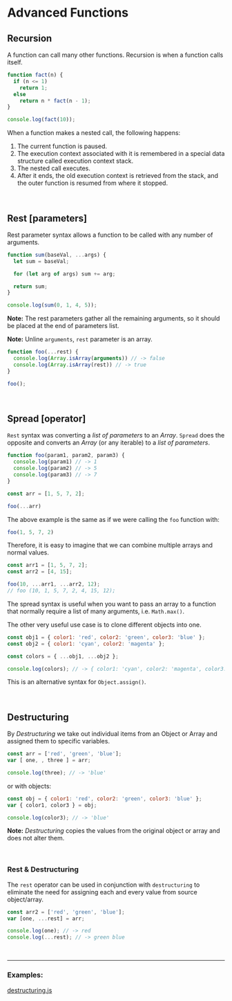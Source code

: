 # Advanced Functions

## Recursion

A function can call many other functions. Recursion is when a function calls itself.

```js
function fact(n) {
  if (n <= 1)
    return 1;
  else    
    return n * fact(n - 1);    
}

console.log(fact(10));
```

When a function makes a nested call, the following happens:

1. The current function is paused.
2. The execution context associated with it is remembered in a special data structure called execution context stack.
3. The nested call executes.
4. After it ends, the old execution context is retrieved from the stack, and the outer function is resumed from where it stopped.

<br />

## Rest [parameters]

Rest parameter syntax allows a function to be called with any number of arguments.

```js
function sum(baseVal, ...args) {
  let sum = baseVal;

  for (let arg of args) sum += arg;

  return sum;
}

console.log(sum(0, 1, 4, 5));
```

**Note:** The rest parameters gather all the remaining arguments, so it should be placed at the end of parameters list. 

**Note:** Unline ```arguments```, ```rest``` parameter is an array.

```js
function foo(...rest) {
  console.log(Array.isArray(arguments)) // -> false
  console.log(Array.isArray(rest)) // -> true
}

foo();
```

<br />

## Spread [operator]

```Rest``` syntax was converting a *list of parameters* to an *Array*. ```Spread``` does the opposite and converts an *Array* (or any iterable) to a *list of parameters*.

```js
function foo(param1, param2, param3) {
  console.log(param1) // -> 1
  console.log(param2) // -> 5
  console.log(param3) // -> 7
}

const arr = [1, 5, 7, 2];

foo(...arr)
```

The above example is the same as if we were calling the ```foo``` function with:

```js
foo(1, 5, 7, 2)
```

Therefore, it is easy to imagine that we can combine multiple arrays and normal values.

```js
const arr1 = [1, 5, 7, 2];
const arr2 = [4, 15];

foo(10, ...arr1, ...arr2, 12);
// foo (10, 1, 5, 7, 2, 4, 15, 12);
```

The spread syntax is useful when you want to pass an array to a function that normally require a list of many arguments, i.e. ```Math.max()```.

The other very useful use case is to clone different objects into one.

```js
const obj1 = { color1: 'red', color2: 'green', color3: 'blue' };
const obj2 = { color1: 'cyan', color2: 'magenta' };

const colors = { ...obj1, ...obj2 };

console.log(colors); // -> { color1: 'cyan', color2: 'magenta', color3: 'blue' }
```

This is an alternative syntax for ```Object.assign()```.

<br />

## Destructuring

By *Destructuring* we take out individual items from an Object or Array and assigned them to specific variables.

```js
const arr = ['red', 'green', 'blue'];
var [ one, , three ] = arr;

console.log(three); // -> 'blue'
```

or with objects:

```js
const obj = { color1: 'red', color2: 'green', color3: 'blue' };
var { color1, color3 } = obj;

console.log(color3); // -> 'blue'
```

**Note:** *Destructuring* copies the values from the original object or array and does not alter them.

<br />

### Rest & Destructuring

The ```rest``` operator can be used in conjunction with ```destructuring``` to eliminate the need for assigning each and every value from source object/array.

```js
const arr2 = ['red', 'green', 'blue'];
var [one, ...rest] = arr;

console.log(one); // -> red
console.log(...rest); // -> green blue
```

<br />

---

### Examples:

[destructuring.js](https://gist.github.com/mikaelbr/9900818)